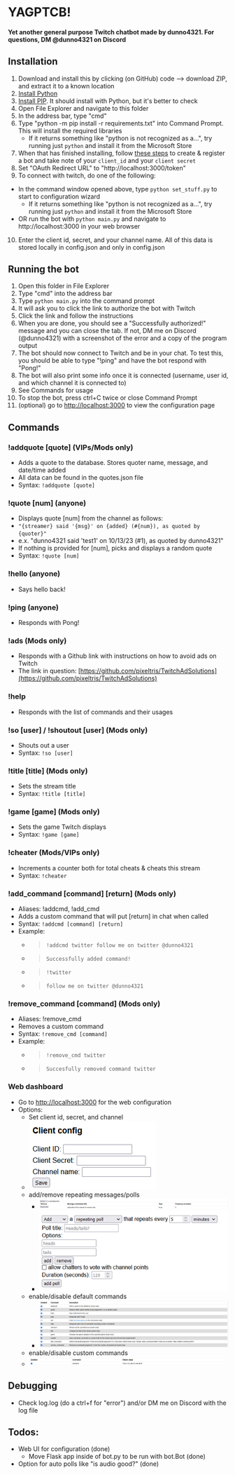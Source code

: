 # YAGPTCB!
#### Yet another general purpose Twitch chatbot made by dunno4321. For questions, DM @dunno4321 on Discord


## Installation
1. Download and install this by clicking (on GitHub) code --> download ZIP, and extract it to a known location
2. [Install Python](https://www.digitalocean.com/community/tutorials/install-python-windows-10)
3. [Install PIP](https://www.geeksforgeeks.org/how-to-install-pip-on-windows/#). It should install with Python, but it's better to check
4. Open File Explorer and navigate to this folder
5. In the address bar, type "cmd"
6. Type "python -m pip install -r requirements.txt" into Command Prompt. This will install the required libraries
    - If it returns something like "python is not recognized as a...", try running just `python` and install it from the Microsoft Store
7. When that has finished installing, follow [these steps](https://dev.twitch.tv/docs/authentication/register-app/) to create & register a bot and take note of your `client_id` and your `client secret`
8. Set "OAuth Redirect URL" to "http://localhost:3000/token"
9. To connect with twitch, do one of the following:
  - In the command window opened above, type `python set_stuff.py` to start to configuration wizard
       - If it returns something like "python is not recognized as a...", try running just `python` and install it from the Microsoft Store
  - OR run the bot with `python main.py` and navigate to http://localhost:3000 in your web browser
10. Enter the client id, secret, and your channel name. All of this data is stored locally in config.json and only in config.json

## Running the bot
1. Open this folder in File Explorer
2. Type "cmd" into the address bar
3. Type `python main.py` into the command prompt
4. It will ask you to click the link to authorize the bot with Twitch
5. Click the link and follow the instructions
6. When you are done, you should see a "Successfully authorized!" message and you can close the tab. If not, DM me on Discord (@dunno4321) with a screenshot of the error and a copy of the program output
7. The bot should now connect to Twitch and be in your chat. To test this, you should be able to type "!ping" and have the bot respond with "Pong!"
8. The bot will also print some info once it is connected (username, user id, and which channel it is connected to)
9. See Commands for usage
10. To stop the bot, press ctrl+C twice or close Command Prompt
11. (optional) go to [http://localhost:3000](http://localhost:3000) to view the configuration page

## Commands

### !addquote [quote] (VIPs/Mods only)
- Adds a quote to the database. Stores quoter name, message, and date/time added
- All data can be found in the quotes.json file
- Syntax: `!addquote [quote]`

### !quote [num] (anyone)
- Displays quote [num] from the channel as follows:
- ```"{streamer} said '{msg}' on {added} (#{num}), as quoted by {quoter}"```
- e.x. "dunno4321 said 'test1' on 10/13/23 (#1), as quoted by dunno4321"
- If nothing is provided for [num], picks and displays a random quote
- Syntax: `!quote [num]`

### !hello (anyone)
- Says hello back!

### !ping (anyone)
- Responds with Pong!

### !ads (Mods only)
- Responds with a Github link with instructions on how to avoid ads on Twitch
- The link in question: [https://github.com/pixeltris/TwitchAdSolutions](https://github.com/pixeltris/TwitchAdSolutions)

### !help
- Responds with the list of commands and their usages

### !so [user] / !shoutout [user] (Mods only)
- Shouts out a user
- Syntax: `!so [user]`

### !title [title] (Mods only)
- Sets the stream title
- Syntax: `!title [title]`

### !game [game] (Mods only)
- Sets the game Twitch displays
- Syntax: `!game [game]`

### !cheater (Mods/VIPs only)
- Increments a counter both for total cheats & cheats this stream
- Syntax: `!cheater`

### !add_command [command] [return] (Mods only)
- Aliases: !addcmd, !add_cmd
- Adds a custom command that will put [return] in chat when called
- Syntax: `!addcmd [command] [return]`
- Example:
  - > `!addcmd twitter follow me on twitter @dunno4321`
  - > `Successfully added command!`
  - > `!twitter`
  - > `follow me on twitter @dunno4321`

### !remove_command [command] (Mods only)
- Aliases: !remove_cmd
- Removes a custom command
- Syntax: `!remove_cmd [command]`
- Example:
  - > `!remove_cmd twitter`
  - > `Succesfully removed command twitter`

### Web dashboard
- Go to [http://localhost:3000](http://localhost:3000) for the web configuration
- Options:
  - Set client id, secret, and channel
  - ![img.png](readme_pics/img.png)
  - add/remove repeating messages/polls
    - ![img_1.png](readme_pics/img_1.png)
    - ![img_2.png](readme_pics/img_2.png)
  - enable/disable default commands
    - ![img_3.png](readme_pics/img_3.png)
  - enable/disable custom commands
  - ![img_4.png](readme_pics/img_4.png)

## Debugging
- Check log.log (do a ctrl+f for "error") and/or DM me on Discord with the log file

## Todos:
- Web UI for configuration (done)
  - Move Flask app inside of bot.py to be run with bot.Bot (done)
- Option for auto polls like "is audio good?" (done)
